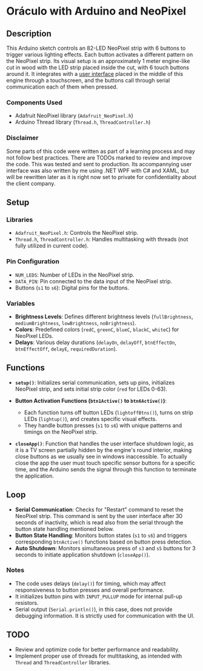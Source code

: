 # Oráculo with Arduino and NeoPixel

## Description
This Arduino sketch controls an 82-LED NeoPixel strip with 6 buttons to trigger various lighting effects. Each button activates a different pattern on the NeoPixel strip. Its visual setup is an approximately 1 meter engine-like cut in wood with the LED strip placed inside the cut, with 6 touch buttons around it. It integrates with a [user interface](https://https://github.com/felixnogueira/oraculo_panel) placed in the middle of this engine through a touchscreen, and the buttons call through serial communication each of them when pressed.

### Components Used
- Adafruit NeoPixel library (`Adafruit_NeoPixel.h`)
- Arduino Thread library (`Thread.h`, `ThreadController.h`)

### Disclaimer
Some parts of this code were written as part of a learning process and may not follow best practices. There are TODOs marked to review and improve the code. This was tested and sent to production. Its accompannying user interface was also written by me using .NET WPF with C# and XAML, but will be rewritten later as it is right now set to private for confidentiality about the client company.

## Setup
### Libraries
- `Adafruit_NeoPixel.h`: Controls the NeoPixel strip.
- `Thread.h`, `ThreadController.h`: Handles multitasking with threads (not fully utilized in current code).

### Pin Configuration
- `NUM_LEDS`: Number of LEDs in the NeoPixel strip.
- `DATA_PIN`: Pin connected to the data input of the NeoPixel strip.
- Buttons (`s1` to `s6`): Digital pins for the buttons.

### Variables
- **Brightness Levels**: Defines different brightness levels (`fullBrightness`, `mediumBrightness`, `lowBrightness`, `noBrightness`).
- **Colors**: Predefined colors (`redC`, `greenC`, `blueC`, `blackC`, `whiteC`) for NeoPixel LEDs.
- **Delays**: Various delay durations (`delayOn`, `delayOff`, `btnEffectOn`, `btnEffectOff`, `delayE`, `requiredDuration`).

## Functions
- **`setup()`**: Initializes serial communication, sets up pins, initializes NeoPixel strip, and sets initial strip color (`red` for LEDs 0-63).
- **Button Activation Functions (`btn1Active()` to `btn6Active()`)**:
  - Each function turns off button LEDs (`lightoffBtns()`), turns on strip LEDs (`lightup()`), and creates specific visual effects.
  - They handle button presses (`s1` to `s6`) with unique patterns and timings on the NeoPixel strip.

- **`closeApp()`**: Function that handles the user interface shutdown logic, as it is a TV screen partially hidden by the engine's round interior, making close buttons as we usually see in windows inaccessible. To actually close the app the user must touch specific sensor buttons for a specific time, and the Arduino sends the signal through this function to terminate the application.

## Loop
- **Serial Communication**: Checks for "Restart" command to reset the NeoPixel strip. This command is sent by the user interface after 30 seconds of inactivity, which is read also from the serial through the button state handling mentioned below.
- **Button State Handling**: Monitors button states (`s1` to `s6`) and triggers corresponding `btnActive()` functions based on button press detection.
- **Auto Shutdown**: Monitors simultaneous press of `s3` and `s5` buttons for 3 seconds to initiate application shutdown (`closeApp()`).

### Notes
- The code uses delays (`delay()`) for timing, which may affect responsiveness to button presses and overall performance.
- It initializes button pins with `INPUT_PULLUP` mode for internal pull-up resistors.
- Serial output (`Serial.println()`), in this case, does not provide debugging information. It is strictly used for communication with the UI.

## TODO
- Review and optimize code for better performance and readability.
- Implement proper use of threads for multitasking, as intended with `Thread` and `ThreadController` libraries.
